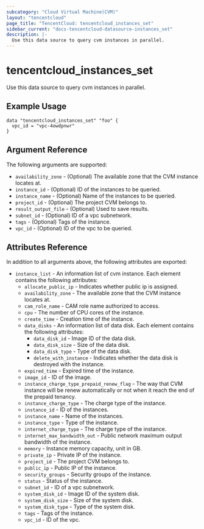 ```yaml
---
subcategory: "Cloud Virtual Machine(CVM)"
layout: "tencentcloud"
page_title: "TencentCloud: tencentcloud_instances_set"
sidebar_current: "docs-tencentcloud-datasource-instances_set"
description: |-
  Use this data source to query cvm instances in parallel.
---
```


# tencentcloud_instances_set

Use this data source to query cvm instances in parallel.

## Example Usage

```hcl
data "tencentcloud_instances_set" "foo" {
  vpc_id = "vpc-4owdpnwr"
}
```

## Argument Reference

The following arguments are supported:

* `availability_zone` - (Optional) The available zone that the CVM instance locates at.
* `instance_id` - (Optional) ID of the instances to be queried.
* `instance_name` - (Optional) Name of the instances to be queried.
* `project_id` - (Optional) The project CVM belongs to.
* `result_output_file` - (Optional) Used to save results.
* `subnet_id` - (Optional) ID of a vpc subnetwork.
* `tags` - (Optional) Tags of the instance.
* `vpc_id` - (Optional) ID of the vpc to be queried.

## Attributes Reference

In addition to all arguments above, the following attributes are exported:

* `instance_list` - An information list of cvm instance. Each element contains the following attributes:
  * `allocate_public_ip` - Indicates whether public ip is assigned.
  * `availability_zone` - The available zone that the CVM instance locates at.
  * `cam_role_name` - CAM role name authorized to access.
  * `cpu` - The number of CPU cores of the instance.
  * `create_time` - Creation time of the instance.
  * `data_disks` - An information list of data disk. Each element contains the following attributes:
    * `data_disk_id` - Image ID of the data disk.
    * `data_disk_size` - Size of the data disk.
    * `data_disk_type` - Type of the data disk.
    * `delete_with_instance` - Indicates whether the data disk is destroyed with the instance.
  * `expired_time` - Expired time of the instance.
  * `image_id` - ID of the image.
  * `instance_charge_type_prepaid_renew_flag` - The way that CVM instance will be renew automatically or not when it reach the end of the prepaid tenancy.
  * `instance_charge_type` - The charge type of the instance.
  * `instance_id` - ID of the instances.
  * `instance_name` - Name of the instances.
  * `instance_type` - Type of the instance.
  * `internet_charge_type` - The charge type of the instance.
  * `internet_max_bandwidth_out` - Public network maximum output bandwidth of the instance.
  * `memory` - Instance memory capacity, unit in GB.
  * `private_ip` - Private IP of the instance.
  * `project_id` - The project CVM belongs to.
  * `public_ip` - Public IP of the instance.
  * `security_groups` - Security groups of the instance.
  * `status` - Status of the instance.
  * `subnet_id` - ID of a vpc subnetwork.
  * `system_disk_id` - Image ID of the system disk.
  * `system_disk_size` - Size of the system disk.
  * `system_disk_type` - Type of the system disk.
  * `tags` - Tags of the instance.
  * `vpc_id` - ID of the vpc.


